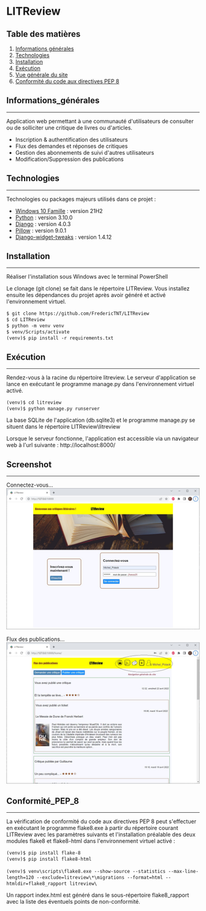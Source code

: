 # LITReview

## Table des matières
1. [Informations générales](#Informations_générales)
2. [Technologies](#technologies)
3. [Installation](#installation)
4. [Exécution](#Exécution)
5. [Vue générale du site](#Screenshot)
6. [Conformité du code aux directives PEP 8](#Conformité_PEP_8)

## Informations_générales
***
Application web permettant à une communauté d'utilisateurs de consulter ou de solliciter une critique de livres 
ou d'articles. 
+ Inscription & authentification des utilisateurs
+ Flux des demandes et réponses de critiques
+ Gestion des abonnements de suivi d'autres utilisateurs
+ Modification/Suppression des publications

## Technologies
***
Technologies ou packages majeurs utilisés dans ce projet :
* [Windows 10 Famille](https://docs.microsoft.com/fr-fr/windows/whats-new/whats-new-windows-10-version-21h2) : version 21H2 
* [Python](https://docs.python.org/fr/3.10/) : version 3.10.0
* [Django](https://docs.djangoproject.com/fr/4.0/) : version 4.0.3
* [Pillow](https://pillow.readthedocs.io/en/stable/index.html) : version 9.0.1
* [Django-widget-tweaks](https://pypi.org/project/django-widget-tweaks/) : version 1.4.12

## Installation
***
Réaliser l'installation sous Windows avec le terminal PowerShell 

Le clonage (git clone) se fait dans le répertoire LITReview. Vous installez ensuite les dépendances du projet après 
avoir généré et activé l'environnement virtuel.
```
$ git clone https://github.com/FredericTNT/LITReview
$ cd LITReview
$ python -m venv venv
$ venv/Scripts/activate
(venv)$ pip install -r requirements.txt
```

## Exécution
***
Rendez-vous à la racine du répertoire litreview. Le serveur d'application se lance en exécutant le programme manage.py
dans l'environnement virtuel activé.

```
(venv)$ cd litreview
(venv)$ python manage.py runserver
```

La base SQLite de l'application (db.sqlite3) et le programme manage.py se situent dans le répertoire
LITReview\litreview

Lorsque le serveur fonctionne, l'application est accessible via un navigateur web à 
l'url suivante : http://localhost:8000/

## Screenshot
***
Connectez-vous...
<img src="/litreview/static/screenshot/login.jpg" alt="login" />

Flux des publications...
<img src="/litreview/static/screenshot/flux.jpg" alt="flux" />

## Conformité_PEP_8
***
La vérification de conformité du code aux directives PEP 8 peut s'effectuer en exécutant le programme flake8.exe 
à partir du répertoire courant LITReview avec les paramètres suivants et l'installation préalable des deux modules 
flake8 et flake8-html dans l'environnement virtuel activé :
```
(venv)$ pip install flake-8
(venv)$ pip install flake8-html

(venv)$ venv\scripts\flake8.exe --show-source --statistics --max-line-length=120 --exclude=litreview\*\migrations --format=html --htmldir=flake8_rapport litreview\
```
Un rapport index.html est généré dans le sous-répertoire flake8_rapport avec la liste des éventuels points de
non-conformité.
<!---
## FAQs
-->
